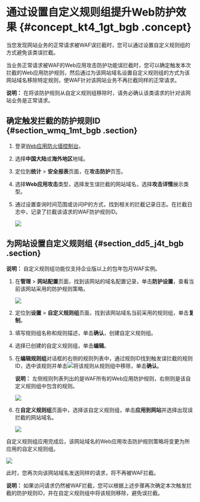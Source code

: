 # 通过设置自定义规则组提升Web防护效果 {#concept_kt4_1gt_bgb .concept}

当您发现网站业务的正常请求被WAF误拦截时，您可以通过设置自定义规则组的方式避免该类误拦截。

当业务正常请求被WAF的Web应用攻击防护功能误拦截时，您可以确定触发本次拦截的Web应用防护规则，然后通过为该网站域名设置自定义规则组的方式为该网站域名移除特定规则，使WAF针对该网站业务不再拦截同样的正常请求。

**说明：** 在将该防护规则从自定义规则组移除时，请务必确认该类请求的针对该网站业务是正常请求。

## 确定触发拦截的防护规则ID {#section_wmq_1mt_bgb .section}

1.  登录[Web应用防火墙控制台](https://yundun.console.aliyun.com/?p=waf)。
2.  选择**中国大陆**或**海外地区**地域。
3.  定位到**统计** \> **安全报表**页面，在**攻击防护**页签。
4.  选择**Web应用攻击**类型，选择发生误拦截的网站域名，选择**攻击详情**展示类型。
5.  通过设置查询时间范围或访问IP的方式，找到相关的拦截记录日志。在拦截日志中，记录了拦截该请求的WAF防护规则ID。

    ![](http://static-aliyun-doc.oss-cn-hangzhou.aliyuncs.com/assets/img/78570/154469397334042_zh-CN.png)


## 为网站设置自定义规则组 {#section_dd5_j4t_bgb .section}

**说明：** 自定义规则组功能仅支持企业版以上的包年包月WAF实例。

1.  在**管理** \> **网站配置**页面，找到该网站的域名配置记录，单击**防护设置**，查看当前该网站采用的防护规则策略。

    ![](http://static-aliyun-doc.oss-cn-hangzhou.aliyuncs.com/assets/img/78570/154469397334043_zh-CN.png)

2.  定位到**设置** \> **自定义规则组**页面，找到该网站域名当前采用的规则组，单击**复制**。
3.  填写规则组名称和规则描述，单击**确认**，创建自定义规则组。
4.  选择已创建的自定义规则组，单击**编辑**。
5.  在**编辑规则组**对话框的右侧的规则列表中，通过规则ID找到触发误拦截的规则ID，选中该规则并单击![](http://static-aliyun-doc.oss-cn-hangzhou.aliyuncs.com/assets/img/78570/154469397334044_zh-CN.png)将该规则从规则组中移除，单击**确认**。

    **说明：** 左侧规则列表列出的是WAF所有的Web应用防护规则，右侧则是该自定义规则组中包含的规则。

    ![](http://static-aliyun-doc.oss-cn-hangzhou.aliyuncs.com/assets/img/78570/154469397334045_zh-CN.png)

6.  在**自定义规则组**页面中，选择该自定义规则组，单击**应用到网站**并选择出现误拦截的网站域名。

    ![](http://static-aliyun-doc.oss-cn-hangzhou.aliyuncs.com/assets/img/78570/154469397334046_zh-CN.png)


自定义规则组应用完成后，该网站域名的Web应用攻击防护规则策略将变更为所应用的自定义规则组。

![](http://static-aliyun-doc.oss-cn-hangzhou.aliyuncs.com/assets/img/78570/154469397334119_zh-CN.png)

此时，您再次向该网站域名发送同样的请求，将不再被WAF拦截。

**说明：** 如果访问请求仍然被WAF拦截，您可以根据上述步骤再次确定本次触发拦截的防护规则ID，并在自定义规则组中将该规则移除，避免误拦截。

